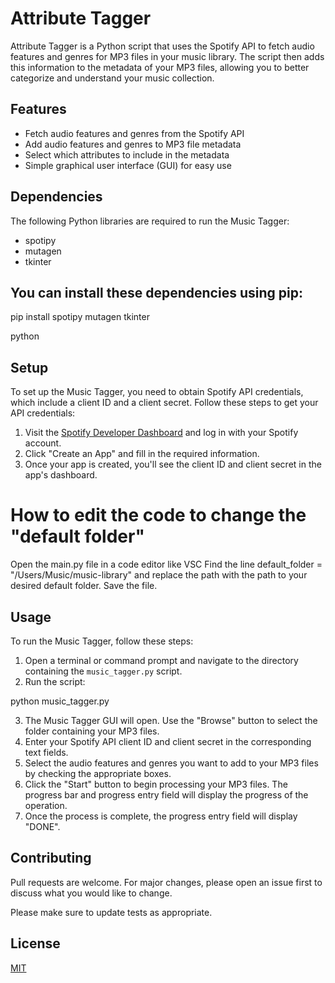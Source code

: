 # Attribute Tagger

Attribute Tagger is a Python script that uses the Spotify API to fetch audio features and genres for MP3 files in your music library. The script then adds this information to the metadata of your MP3 files, allowing you to better categorize and understand your music collection.

## Features

- Fetch audio features and genres from the Spotify API
- Add audio features and genres to MP3 file metadata
- Select which attributes to include in the metadata
- Simple graphical user interface (GUI) for easy use

## Dependencies

The following Python libraries are required to run the Music Tagger:

- spotipy
- mutagen
- tkinter

## You can install these dependencies using pip:

pip install spotipy mutagen tkinter

python


## Setup

To set up the Music Tagger, you need to obtain Spotify API credentials, which include a client ID and a client secret. Follow these steps to get your API credentials:

1. Visit the [Spotify Developer Dashboard](https://developer.spotify.com/dashboard/applications) and log in with your Spotify account.
2. Click "Create an App" and fill in the required information.
3. Once your app is created, you'll see the client ID and client secret in the app's dashboard.

# How to edit the code to change the "default folder"

Open the main.py file in a code editor like VSC
Find the line default_folder = "/Users/Music/music-library" and replace the path with the path to your desired default folder.
Save the file.

## Usage

To run the Music Tagger, follow these steps:

1. Open a terminal or command prompt and navigate to the directory containing the `music_tagger.py` script.
2. Run the script:

python music_tagger.py


3. The Music Tagger GUI will open. Use the "Browse" button to select the folder containing your MP3 files.
4. Enter your Spotify API client ID and client secret in the corresponding text fields.
5. Select the audio features and genres you want to add to your MP3 files by checking the appropriate boxes.
6. Click the "Start" button to begin processing your MP3 files. The progress bar and progress entry field will display the progress of the operation.
7. Once the process is complete, the progress entry field will display "DONE".

## Contributing

Pull requests are welcome. For major changes, please open an issue first to discuss what you would like to change.

Please make sure to update tests as appropriate.

## License

[MIT](https://choosealicense.com/licenses/mit/)
